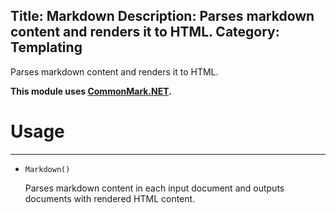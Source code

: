 Title: Markdown
Description: Parses markdown content and renders it to HTML.
Category: Templating
---
Parses markdown content and renders it to HTML.

**This module uses [CommonMark.NET](https://github.com/Knagis/CommonMark.NET).**

# Usage
---
  - `Markdown()`
  
    Parses markdown content in each input document and outputs documents with rendered HTML content.
